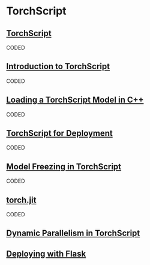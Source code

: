 # TorchScript

## [TorchScript](https://pytorch.org/docs/master/jit.html)

CODED

## [Introduction to TorchScript](https://pytorch.org/tutorials/beginner/Intro_to_TorchScript_tutorial.html)

CODED

## [Loading a TorchScript Model in C++](https://pytorch.org/tutorials/advanced/cpp_export.html)

CODED

## [TorchScript for Deployment](https://pytorch.org/tutorials/recipes/torchscript_inference.html)

CODED

## [Model Freezing in TorchScript](https://pytorch.org/tutorials/prototype/torchscript_freezing.html)

CODED

## [torch.jit](https://pytorch.org/docs/master/jit.html)

CODED

## [Dynamic Parallelism in TorchScript](https://pytorch.org/tutorials/advanced/torch-script-parallelism.html?highlight=torchscript)

## [Deploying with Flask](https://pytorch.org/tutorials/recipes/deployment_with_flask.html)
